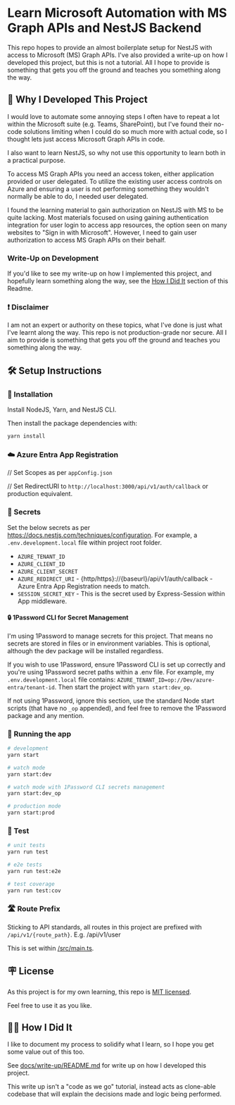 # Learn Microsoft Automation with MS Graph APIs and NestJS Backend

This repo hopes to provide an almost boilerplate setup for NestJS with access to Microsoft (MS) Graph APIs. I've also provided a write-up on how I developed this project, but this is not a tutorial. All I hope to provide is something that gets you off the ground and teaches you something along the way.

## 📖 Why I Developed This Project

I would love to automate some annoying steps I often have to repeat a lot within the Microsoft suite (e.g. Teams, SharePoint), but I've found their no-code solutions limiting when I could do so much more with actual code, so I thought lets just access Microsoft Graph APIs in code.

I also want to learn NestJS, so why not use this opportunity to learn both in a practical purpose.

To access MS Graph APIs you need an access token, either application provided or user delegated. To utilize the existing user access controls on Azure and ensuring a user is not performing something they wouldn't normally be able to do, I needed user delegated.

I found the learning material to gain authorization on NestJS with MS to be quite lacking. Most materials focused on using gaining authentication integration for user login to access app resources, the option seen on many websites to "Sign in with Microsoft". However, I need to gain user authorization to access MS Graph APIs on their behalf.

### Write-Up on Development

If you'd like to see my write-up on how I implemented this project, and hopefully learn something along the way, see the [How I Did It](#-how-i-did-it) section of this Readme.

### ❗ Disclaimer

I am not an expert or authority on these topics, what I've done is just what I've learnt along the way. This repo is not production-grade nor secure. All I aim to provide is something that gets you off the ground and teaches you something along the way.

## 🛠️ Setup Instructions

### 🔧 Installation

Install NodeJS, Yarn, and NestJS CLI.

Then install the package dependencies with:

```bash
yarn install
```

### ☁️ Azure Entra App Registration

// Set Scopes as per `appConfig.json`

// Set RedirectURI to `http://localhost:3000/api/v1/auth/callback` or production equivalent.

### 🔑 Secrets

Set the below secrets as per <https://docs.nestjs.com/techniques/configuration>. For example, a `.env.development.local` file within project root folder.

- `AZURE_TENANT_ID`
- `AZURE_CLIENT_ID`
- `AZURE_CLIENT_SECRET`
- `AZURE_REDIRECT_URI` - {http/https}://{baseurl}/api/v1/auth/callback - Azure Entra App Registration needs to match.
- `SESSION_SECRET_KEY` - This is the secret used by Express-Session within App middleware.

#### 🔒 1Password CLI for Secret Management

I'm using 1Password to manage secrets for this project. That means no secrets are stored in files or in environment variables. This is optional, although the dev package will be installed regardless.

If you wish to use 1Password, ensure 1Password CLI is set up correctly and you're using 1Password secret paths within a .env file. For example, my `.env.development.local` file contains: `AZURE_TENANT_ID=op://Dev/azure-entra/tenant-id`.
Then start the project with `yarn start:dev_op`.

If not using 1Password, ignore this section, use the standard Node start scripts (that have no `_op` appended), and feel free to remove the 1Password package and any mention.

### 🏃 Running the app

```bash
# development
yarn start

# watch mode
yarn start:dev

# watch mode with 1Password CLI secrets management
yarn start:dev_op

# production mode
yarn start:prod
```

### 🔨 Test

```bash
# unit tests
yarn run test

# e2e tests
yarn run test:e2e

# test coverage
yarn run test:cov
```

### 🛣️ Route Prefix

Sticking to API standards, all routes in this project are prefixed with `/api/v1/{route_path}`.
E.g. /api/v1/user

This is set within [/src/main.ts](/src/main.ts).

## 🪧 License

As this project is for my own learning, this repo is [MIT licensed](LICENSE).

Feel free to use it as you like.

## 🧑‍🏫 How I Did It

I like to document my process to solidify what I learn, so I hope you get some value out of this too.

See [docs/write-up/README.md](docs/write-up/README.md) for write up on how I developed this project.

This write up isn't a "code as we go" tutorial, instead acts as clone-able codebase that will explain the decisions made and logic being performed.
